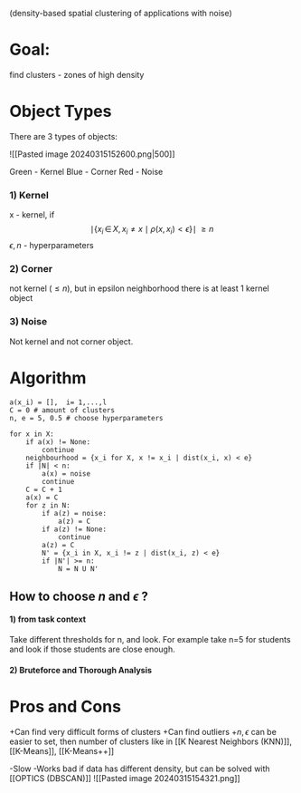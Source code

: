 (density-based spatial clustering of applications with noise)

# Goal: 
find clusters - zones of high density

# Object Types
There are 3 types of objects:

![[Pasted image 20240315152600.png|500]]

Green - Kernel
Blue - Corner
Red - Noise

### 1) Kernel
x - kernel, if
$$
\mid\{ x_{i} \, \in \, X, x_{i}\neq x \mid \rho(x,x_{i})<\epsilon \} \mid \;\geq n
$$
$\epsilon, n$ - hyperparameters

### 2) Corner 
not kernel ($\leq n$), but in epsilon neighborhood there is at least 1 kernel object

### 3) Noise
Not kernel and not corner object.

# Algorithm
```
a(x_i) = [],  i= 1,...,l
C = 0 # amount of clusters
n, e = 5, 0.5 # choose hyperparameters

for x in X:
	if a(x) != None:
		continue
	neighbourhood = {x_i for X, x != x_i | dist(x_i, x) < e}
	if |N| < n:
		a(x) = noise
		continue
	C = C + 1
	a(x) = C
	for z in N:
		if a(z) = noise:
			a(z) = C
		if a(z) != None:
			continue
		a(z) = C
		N' = {x_i in X, x_i != z | dist(x_i, z) < e}
		if |N'| >= n:
			N = N U N'
```

## How to choose $n$ and $\epsilon$ ?
#### 1) from task context
Take different thresholds for n, and look. For example take n=5 for students and look if those students are close enough.

#### 2) Bruteforce and Thorough Analysis 

# Pros and Cons
+Can find very difficult forms of clusters
+Can find outliers
+$n,\epsilon$ can be easier to set, then number of clusters like in [[K Nearest Neighbors (KNN)]], [[K-Means]], [[K-Means++]]

-Slow
-Works bad if data has different density, but can be solved with [[OPTICS (DBSCAN)]]
![[Pasted image 20240315154321.png]]

